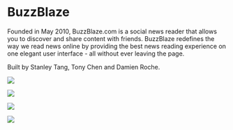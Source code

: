 BuzzBlaze
=========

Founded in May 2010, BuzzBlaze.com is a social news reader that allows you to discover and share content with friends. BuzzBlaze redefines the way we read news online by providing the best news reading experience on one elegant user interface - all without ever leaving the page.

Built by Stanley Tang, Tony Chen and Damien Roche. 

[![](http://github.com/stanleytang/buzzblaze/raw/master/screenshots/screenshot1.png)](http://github.com/stanleytang/buzzblaze/raw/master/screenshots/screenshot1.png)

[![](http://github.com/stanleytang/buzzblaze/raw/master/screenshots/screenshot2.png)](http://github.com/stanleytang/buzzblaze/raw/master/screenshots/screenshot2.png)

[![](http://github.com/stanleytang/buzzblaze/raw/master/screenshots/screenshot3.png)](http://github.com/stanleytang/buzzblaze/raw/master/screenshots/screenshot3.png)

[![](http://github.com/stanleytang/buzzblaze/raw/master/screenshots/screenshot4.png)](http://github.com/stanleytang/buzzblaze/raw/master/screenshots/screenshot4.png)